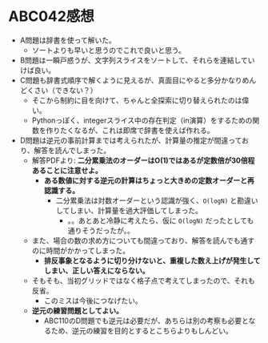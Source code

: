 # ABC042感想

- A問題は辞書を使って解いた。
  - ソートよりも早いと思うのでこれで良いと思う。
- B問題は一瞬戸惑うが、文字列スライスをソートして、それらを連結していけば良い。
- C問題も辞書式順序で解くように見えるが、真面目にやると多分かなりめんどくさい（できない？）
  - そこから制約に目を向けて、ちゃんと全探索に切り替えられたのは偉い。
  - Pythonっぽく、integerスライス中の存在判定（in演算）をするための関数を作りたくなるが、これは即席で辞書を使えば作れる。
- D問題は逆元の事前計算までは考えられたが、計算量の推定が間違っており、解答を読んでしまった。
  - 解答PDFより: **二分累乗法のオーダーはO(1)ではあるが定数倍が30倍程あることに注意せよ。**
    - **ある数値に対する逆元の計算はちょっと大きめの定数オーダーと再認識する。**
      - 二分累乗法は対数オーダーという認識が強く、`O(logN)` と勘違いしてしまい、計算量を過大評価してしまった。
        - 。。あとあと冷静に考えたら、仮に `O(logN)` だったとしても通りそうだったが。。
  - また、場合の数の求め方についても間違っており、解答を読んでも通すのに時間がかかってしまった。
    - **排反事象となるように切り分けないと、重複した数え上げが発生してしまい、正しい答えにならない。**
  - そもそも、当初グリッドではなく格子点で考えてしまったので、それも反省。
    - このミスは今後につなげたい。
  - **逆元の練習問題としてよい。**
    - ABC110のD問題でも逆元は必要だが、あちらは別の考察も必要となるため、逆元の練習を目的とするとこちらよりもしんどい。

